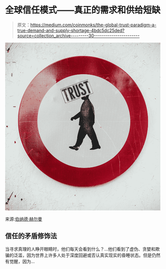 # 全球信任模式——真正的需求和供给短缺

> 原文：<https://medium.com/coinmonks/the-global-trust-paradigm-a-true-demand-and-supply-shortage-4bdc5dc25ded?source=collection_archive---------30----------------------->

![](img/0bf881297d3aecbeade3e9351403c761.png)

来源:[伯纳德·赫尔曼](https://unsplash.com/@bernardhermant)

## 信任的矛盾修饰法

当寻求真理的人睁开眼睛时，他们每天会看到什么？…他们看到了虚伪、贪婪和欺骗的泛滥，因为世界上许多人处于深度回避或否认真实现实的昏睡状态。但是仍然有觉醒，因为…